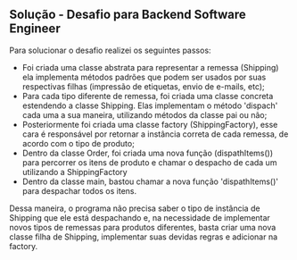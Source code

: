 ## Solução - Desafio para Backend Software Engineer

Para solucionar o desafio realizei os seguintes passos:

* Foi criada uma classe abstrata para representar a remessa (Shipping) ela implementa métodos padrões que podem ser usados por suas respectivas filhas (impressão de etiquetas, envio de e-mails, etc);
* Para cada tipo diferente de remessa, foi criada uma classe concreta estendendo a classe Shipping. Elas implementam o método 'dispach' cada uma a sua maneira, utilizando métodos da classe pai ou não;
* Posteriormente foi criada uma classe factory (ShippingFactory), esse cara é responsável por retornar a instância correta de cada remessa, de acordo com o tipo de produto;
* Dentro da classe Order, foi criada uma nova função (dispathItems()) para percorrer os itens de produto e chamar o despacho de cada um utilizando a ShippingFactory
* Dentro da classe main, bastou chamar a nova função 'dispathItems()' para despachar todos os itens.

Dessa maneira, o programa não precisa saber o tipo de instância de Shipping que ele está despachando e, na necessidade de implementar novos tipos de remessas para produtos diferentes, basta criar uma nova classe filha de Shipping, implementar suas devidas regras e adicionar na factory.


 
